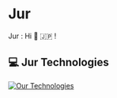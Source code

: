 # Jur
Jur : Hi :wave: :jp: !

## 💻 Jur Technologies
[![Our Technologies](https://skillicons.dev/icons?i=python,django)](https://skillicons.dev)
